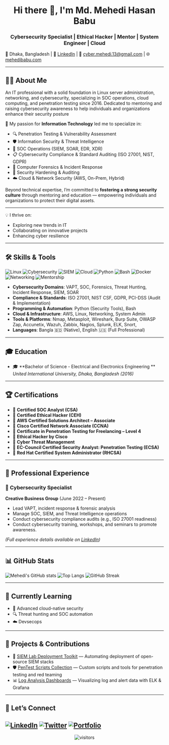 <h1 align="center">Hi there 👋, I'm Md. Mehedi Hasan Babu </h1>
<h3 align="center">Cybersecurity Specialist | Ethical Hacker | Mentor | System Engineer | Cloud </h3>

📍 Dhaka, Bangladesh | 🔗 [LinkedIn](https://www.linkedin.com/in/mehedi-hasan-babu/) | 📧 cyber.mehedi.13@gmail.com | 🌐 [mehedibabu.com](https://motley-headline-35f.notion.site/Personal-Portfolio-1ebdd864886c80989ae1e6a3c9f55c73)

---

## 👨‍💻 About Me

An IT professional with a solid foundation in Linux server administration, networking, and cybersecurity, specializing in SOC operations, cloud computing, and penetration testing since 2016. Dedicated to mentoring and raising cybersecurity awareness to help individuals and organizations enhance their security posture 


🔐 My passion for **Information Technology** led me to specialize in:

- 🔍 Penetration Testing & Vulnerability Assessment
- 🛡️ Information Security & Threat Intelligence
- 🧠 SOC Operations (SIEM, SOAR, EDR, XDR)
- 📋 Cybersecurity Compliance & Standard Auditing (ISO 27001, NIST, GDPR)
- 🔐 Computer Forensics & Incident Response
- 🧾 Security Hardening & Auditing
- ☁️ Cloud & Network Security (AWS, On-Prem, Hybrid)

Beyond technical expertise, I’m committed to **fostering a strong security culture** through mentoring and education — empowering individuals and organizations to protect their digital assets.

---

💡 I thrive on:
- Exploring new trends in IT
- Collaborating on innovative projects
- Enhancing cyber resilience

---

## 🛠️ Skills & Tools

![Linux](https://img.shields.io/badge/Linux-FCC624?style=flat&logo=linux&logoColor=black)
![Cybersecurity](https://img.shields.io/badge/Cybersecurity-blue?style=flat&logo=hackthebox)
![SIEM](https://img.shields.io/badge/SIEM-Elastic_Security-red?style=flat&logo=elastic)
![Cloud](https://img.shields.io/badge/Cloud-AWS-orange?style=flat&logo=amazonaws)
![Python](https://img.shields.io/badge/Python-3776AB?style=flat&logo=python&logoColor=white)
![Bash](https://img.shields.io/badge/Bash-121011?style=flat&logo=gnubash)
![Docker](https://img.shields.io/badge/Docker-2496ED?style=flat&logo=docker)
![Networking](https://img.shields.io/badge/Networking-CCNA-blue)
![Mentorship](https://img.shields.io/badge/Mentorship-Education-green)

- **Cybersecurity Domains**: VAPT, SOC, Forensics, Threat Hunting, Incident Response, SIEM, SOAR
- **Compliance & Standards**: ISO 27001, NIST CSF, GDPR, PCI-DSS (Audit & Implementation)
- **Programming & Automation**: Python (Security Tools), Bash
- **Cloud & Infrastructure**: AWS, Linux, Networking, System Admin
- **Tools & Platforms**: Nmap, Metasploit, Wireshark, Burp Suite, OWASP Zap, Accunetix, Wazuh, Zabbix, Nagios, Splunk, ELK, Snort,  
- **Languages**: Bangla 🇧🇩 (Native), English 🇺🇸 (Full Professional)

---

## 🎓 Education

- 🎓 **Bachelor of Science - Electrical and Electronics Engineering **  
  *United International University, Dhaka, Bangladesh (2016)*

---

## 🏆 Certifications

- 🧾 **Certified SOC Analyst (CSA)**
- 🧾 **Certified Ethical Hacker (CEH)**
- 🧾 **AWS Certified Solutions Architect – Associate**
- 🧾 **Cisco Certified Network Associate (CCNA)**
- 🧾 **Certificate in Penetration Testing for Freelancing – Level 4**
- 🧾 **Ethical Hacker by Cisco**
- 🧾 **Cyber Threat Management**
- 🧾 **EC-Council Certified Security Analyst: Penetration Testing (ECSA)**
- 🧾 **Red Hat Certified System Administrator (RHCSA)**

---

## 💼 Professional Experience

### 🔹 **Cybersecurity Specialist**  
**Creative Business Group** (June 2022 – Present)

- Lead VAPT, incident response & forensic analysis
- Manage SOC, SIEM, and Threat Intelligence operations
- Conduct cybersecurity compliance audits (e.g., ISO 27001 readiness)
- Conduct cybersecurity training, workshops, and seminars to promote awareness.

*(Full experience details available on [LinkedIn](https://www.linkedin.com/in/mehedi-hasan-babu/))*

---

## 📊 GitHub Stats

![Mehedi's GitHub stats](https://github-readme-stats.vercel.app/api?username=Mehedi-Babu&show_icons=true&theme=tokyonight)
![Top Langs](https://github-readme-stats.vercel.app/api/top-langs/?username=Mehedi-Babu&layout=compact&theme=tokyonight)
![GitHub Streak](https://streak-stats.demolab.com?user=Mehedi-Babu&theme=tokyonight)

---

## 🧠 Currently Learning

- 📘 Advanced cloud-native security
- 🔍 Threat hunting and SOC automation
- ☁️ Devsecops

---

## 🔗 Projects & Contributions

- 🔐 [SIEM Lab Deployment Toolkit](#) — Automating deployment of open-source SIEM stacks
- 🛡️ [PenTest Scripts Collection](#) — Custom scripts and tools for penetration testing and red teaming
- 📊 [Log Analysis Dashboards](#) — Visualizing log and alert data with ELK & Grafana

---

## 🤝 Let’s Connect

[![LinkedIn](https://img.shields.io/badge/LinkedIn-blue?style=flat&logo=linkedin)](https://www.linkedin.com/in/mehedi-hasan-babu/)
[![Twitter](https://img.shields.io/badge/Twitter-1DA1F2?style=flat&logo=twitter)](https://x.com/Mehedi_Babu_II)
[![Portfolio](https://img.shields.io/badge/Notion%20Portfolio-000000?style=flat&logo=notion&logoColor=white)](https://motley-headline-35f.notion.site/Personal-Portfolio-1ebdd864886c80989ae1e6a3c9f55c73)
---

<p align="center">
  <img src="https://visitor-badge.laobi.icu/badge?page_id=Mehedi-Babu.Mehedi-Babu" alt="visitors">
</p>


